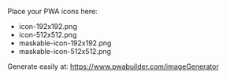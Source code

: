 Place your PWA icons here:

- icon-192x192.png
- icon-512x512.png
- maskable-icon-192x192.png
- maskable-icon-512x512.png

Generate easily at: https://www.pwabuilder.com/imageGenerator


